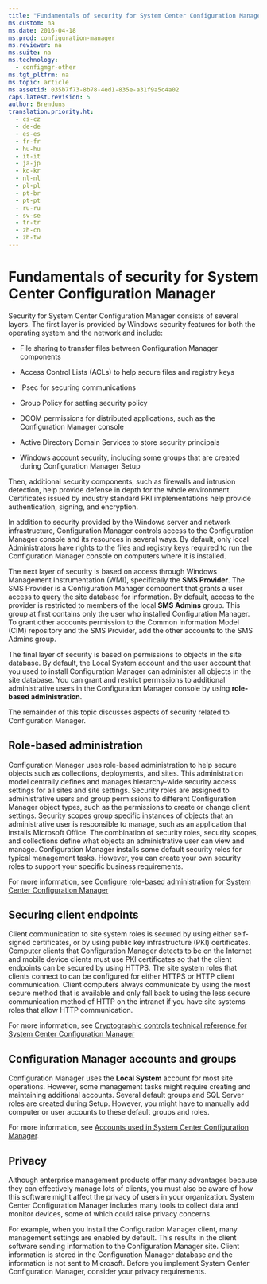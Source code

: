 ```yaml
---
title: "Fundamentals of security for System Center Configuration Manager"
ms.custom: na
ms.date: 2016-04-18
ms.prod: configuration-manager
ms.reviewer: na
ms.suite: na
ms.technology:
  - configmgr-other
ms.tgt_pltfrm: na
ms.topic: article
ms.assetid: 035b7f73-8b78-4ed1-835e-a31f9a5c4a02
caps.latest.revision: 5
author: Brenduns
translation.priority.ht:
  - cs-cz
  - de-de
  - es-es
  - fr-fr
  - hu-hu
  - it-it
  - ja-jp
  - ko-kr
  - nl-nl
  - pl-pl
  - pt-br
  - pt-pt
  - ru-ru
  - sv-se
  - tr-tr
  - zh-cn
  - zh-tw
---
```

# Fundamentals of security for System Center Configuration Manager
Security for System Center Configuration Manager consists of several layers. The first layer is provided by Windows security features for both the operating system and the network and include:  

-   File sharing to transfer files between Configuration Manager components  

-   Access Control Lists (ACLs) to help secure files and registry keys  

-   IPsec for securing communications  

-   Group Policy for setting security policy  

-   DCOM permissions for distributed applications, such as the Configuration Manager console  

-   Active Directory Domain Services to store security principals  

-   Windows account security, including some groups that are created during Configuration Manager Setup  

Then, additional security components, such as firewalls and intrusion detection, help provide defense in depth for the whole environment. Certificates issued by industry standard PKI implementations help provide authentication, signing, and encryption.  

In addition to security provided by the Windows server and network infrastructure, Configuration Manager controls access to the Configuration Manager console and its resources in several ways. By default, only local Administrators have rights to the files and registry keys required to run the Configuration Manager console on computers where it is installed.  

The next layer of security is based on access through Windows Management Instrumentation (WMI), specifically the **SMS Provider**. The SMS Provider is a Configuration Manager component that grants a user access to query the site database for information. By default, access to the provider is restricted to members of the local **SMS Admins** group. This group at first contains only the user who installed Configuration Manager. To grant other accounts permission to the Common Information Model (CIM) repository and the SMS Provider, add the other accounts to the SMS Admins group.  

The final layer of security is based on permissions to objects in the site database. By default, the Local System account and the user account that you used to install Configuration Manager can administer all objects in the site database. You can grant and restrict permissions to additional administrative users in the Configuration Manager console by using **role-based administration**.  

The remainder of this topic discusses aspects of security related to Configuration Manager.  

## Role-based administration  
 Configuration Manager uses role-based administration to help secure objects such as collections, deployments, and sites. This administration model centrally defines and manages hierarchy-wide security access settings for all sites and site settings. Security roles are assigned to administrative users and group permissions to different Configuration Manager object types, such as the permissions to create or change client settings. Security scopes group specific instances of objects that an administrative user is responsible to manage, such as an application that installs Microsoft Office. The combination of security roles, security scopes, and collections define what objects an administrative user can view and manage. Configuration Manager installs some default security roles for typical management tasks. However, you can create your own security roles to support your specific business requirements.  

 For more information, see [Configure role-based administration for System Center Configuration Manager](../../core/servers/deploy/configure/configure-role-based-administration.md)  

## Securing client endpoints  
 Client communication to site system roles is secured by using either self-signed certificates, or by using public key infrastructure (PKI) certificates. Computer clients that Configuration Manager detects to be on the Internet and mobile device clients must use PKI certificates so that the client endpoints can be secured by using HTTPS. The site system roles that clients connect to can be configured for either HTTPS or HTTP client communication. Client computers always communicate by using the most secure method that is available and only fall back to using the less secure communication method of HTTP on the intranet if you have site systems roles that allow HTTP communication.  

 For more information, see [Cryptographic controls technical reference for System Center Configuration Manager](../../protect/deploy-use/cryptographic-controls-technical-reference.md)  

## Configuration Manager accounts and groups  
 Configuration Manager uses the **Local System** account for most site operations. However, some management tasks might require creating and maintaining additional accounts. Several default groups and SQL Server roles are created during Setup. However, you might have to manually add computer or user accounts to these default groups and roles.  

 For more information, see [Accounts used in System Center Configuration Manager](../../core/plan-design/hierarchy/accounts.md).  

## Privacy  
 Although enterprise management products offer many advantages because they can effectively manage lots of clients, you must also be aware of how this software might affect the privacy of users in your organization. System Center Configuration Manager includes many tools to collect data and monitor devices, some of which could raise privacy concerns.  

 For example, when you install the Configuration Manager client, many management settings are enabled by default. This results in the client software sending information to the Configuration Manager site. Client information is stored in the Configuration Manager database and the information is not sent to Microsoft. Before you implement System Center Configuration Manager, consider your privacy requirements.  
